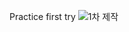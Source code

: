 Practice first try
![1차 제작 ](https://user-images.githubusercontent.com/110151638/185355332-66a5972c-fc1a-4e53-b90f-89b451590c29.png)
